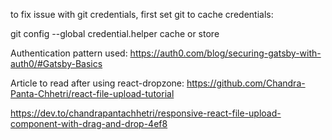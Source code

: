 
to fix issue with git credentials, first set git to cache credentials:

git config --global credential.helper cache or store

Authentication pattern used:
https://auth0.com/blog/securing-gatsby-with-auth0/#Gatsby-Basics


Article to read after using react-dropzone:
https://github.com/Chandra-Panta-Chhetri/react-file-upload-tutorial

https://dev.to/chandrapantachhetri/responsive-react-file-upload-component-with-drag-and-drop-4ef8


